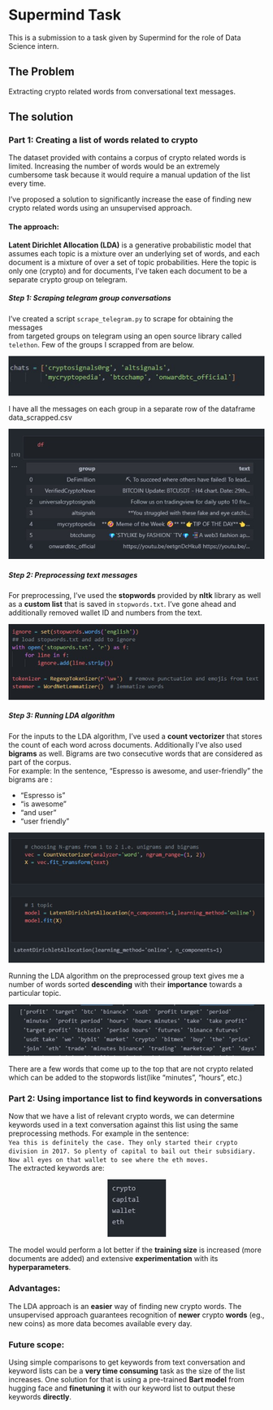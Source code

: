 
# Supermind Task

This is a submission to a task given by Supermind for the role of Data Science intern.

## The Problem

Extracting crypto related words from conversational text messages.

## The solution

### Part 1: Creating a list of words related to crypto

The dataset provided with contains a corpus of crypto related words is limited. Increasing the number of words would be an extremely cumbersome task because it would require a manual updation of the list every time.

I’ve proposed a solution to significantly increase the ease of finding new crypto related words using an unsupervised approach.

#### The approach:
**Latent Dirichlet Allocation (LDA)** is a generative probabilistic model that assumes each topic is a mixture over an underlying set of words, and each document is a mixture of over a set of topic probabilities.
Here the topic is only one (crypto) and for documents, I’ve taken each document to be a separate crypto group on telegram.

##### Step 1:  Scraping telegram group conversations

I’ve created a script `scrape_telegram.py` to scrape for obtaining the messages  
from targeted groups on telegram using an open source library called `telethon`.
Few of the groups I scrapped from are below.

<p align="center">
<img src="https://raw.githubusercontent.com/Cynamide/Supermind-task/master/images/1.jpg" />
</p>

I have all the messages on each group in a separate row of the dataframe data_scrapped.csv

<p align="center">
<img src="https://raw.githubusercontent.com/Cynamide/Supermind-task/master/images/2.jpg" />
</p>

##### Step 2: Preprocessing text messages

For preprocessing, I’ve used the **stopwords** provided by **nltk** library as well as a **custom list** that is saved in `stopwords.txt`. I’ve gone ahead and additionally removed wallet ID and numbers from the text.

<p align="center">
<img src="https://raw.githubusercontent.com/Cynamide/Supermind-task/master/images/3.jpg" />
</p>

##### Step 3:  Running LDA algorithm 

For the inputs to the LDA algorithm, I’ve used a **count vectorizer** that stores the count of each word across documents. Additionally I’ve also used **bigrams** as well. Bigrams are two consecutive words that are considered as part of the corpus.\
For example: In the sentence, “Espresso is awesome, and user-friendly” the bigrams are :
- “Espresso is”
- “is awesome”
- “and user”
- “user friendly”

<p align="center">
<img src="https://raw.githubusercontent.com/Cynamide/Supermind-task/master/images/4.jpg" />
</p>

Running the LDA algorithm on the preprocessed group text gives me a number of words sorted **descending** with their **importance** towards a particular topic.

<p align="center">
<img src="https://raw.githubusercontent.com/Cynamide/Supermind-task/master/images/5.jpg" />
</p>

There are a few words that come up to the top that are not crypto related which can be added to the stopwords list(like “minutes”, “hours”, etc.)

### Part 2: Using importance list to find keywords in conversations
Now that we have a list of relevant crypto words, we can determine keywords used in a text conversation against this list using the same preprocessing methods.
For example in the sentence: \
`
Yea this is definitely the case. They only started their crypto division in 2017. So plenty of capital to bail out their
subsidiary. Now all eyes on that wallet to see where the eth moves.
`\
The extracted keywords are:

<p align="center">
<img src="https://raw.githubusercontent.com/Cynamide/Supermind-task/master/images/6.jpg" />
</p>

The model would perform a lot better if the **training size** is increased (more documents are added) and extensive **experimentation** with its **hyperparameters**.

### Advantages:
The LDA approach is an **easier** way of finding new crypto words.
The unsupervised approach guarantees recognition of **newer** crypto **words** (eg., new coins) as more data becomes available every day.

### Future scope:
Using simple comparisons to get keywords from text conversation and keyword lists can be a **very time consuming** task as the size of the list increases. One solution for that is using a pre-trained **Bart model** from hugging face and **finetuning** it with our keyword list to output these keywords **directly**.



